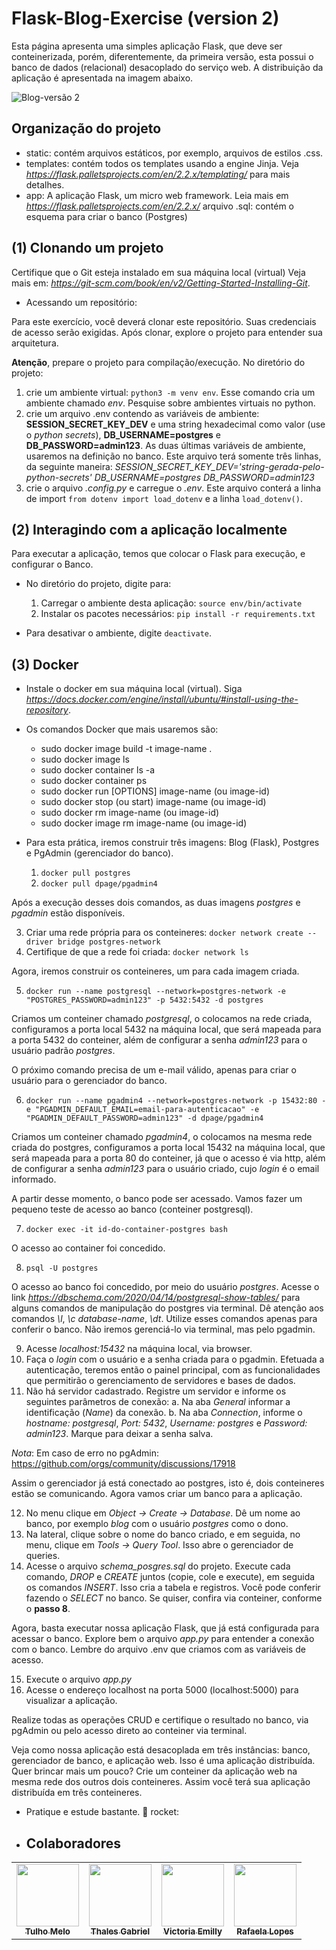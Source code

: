 # Flask-Blog-Exercise (version 2)

Esta página apresenta uma simples aplicação Flask, que deve ser conteinerizada, porém, diferentemente, da primeira versão, esta possui o banco de dados (relacional) desacoplado do serviço web. A distribuição da aplicação é apresentada na imagem abaixo.

![Blog-versão 2](./static/arquitetura_blogv2.png)

## Organização do projeto

* static: contém arquivos estáticos, por exemplo, arquivos de estilos .css.
* templates: contém todos os templates usando a engine Jinja. Veja *https://flask.palletsprojects.com/en/2.2.x/templating/* para mais detalhes.
* app: A aplicação Flask, um micro web framework. Leia mais em *https://flask.palletsprojects.com/en/2.2.x/* arquivo .sql: contém o esquema para criar o banco (Postgres)

## (1) Clonando um projeto

Certifique que o Git esteja instalado em sua máquina local (virtual) Veja mais em: *https://git-scm.com/book/en/v2/Getting-Started-Installing-Git*. 

* Acessando um repositório:

Para este exercício, você deverá clonar este repositório. Suas credenciais de acesso serão exigidas. Após clonar, explore o projeto para entender sua arquitetura.

**Atenção**, prepare o projeto para compilação/execução. No diretório do projeto:

1. crie um ambiente virtual: `python3 -m venv env`. Esse comando cria um ambiente chamado *env*. Pesquise sobre ambientes virtuais no python.
2. crie um arquivo .env contendo as variáveis de ambiente: **SESSION_SECRET_KEY_DEV** e uma string hexadecimal como valor (use o *python secrets*), **DB_USERNAME=postgres** e **DB_PASSWORD=admin123**. As duas últimas variáveis de ambiente, usaremos na definição no banco. Este arquivo terá somente três linhas, da seguinte maneira: *SESSION_SECRET_KEY_DEV='string-gerada-pelo-python-secrets'*
*DB_USERNAME=postgres*
*DB_PASSWORD=admin123*
3. crie o arquivo *.config.py* e carregue o *.env*. Este arquivo conterá a linha de import `from dotenv import load_dotenv` e a linha `load_dotenv()`.

## (2) Interagindo com a aplicação localmente

Para executar a aplicação, temos que colocar o Flask para execução, e configurar o Banco.

- No diretório do projeto, digite para:
   1. Carregar o ambiente desta aplicação: `source env/bin/activate`
   2. Instalar os pacotes necessários: `pip install -r requirements.txt`

- Para desativar o ambiente, digite `deactivate`.

## (3) Docker

- Instale o docker em sua máquina local (virtual). Siga *https://docs.docker.com/engine/install/ubuntu/#install-using-the-repository*.

- Os comandos Docker que mais usaremos são:
   - sudo docker image build -t image-name .
   - sudo docker image ls
   - sudo docker container ls -a
   - sudo docker container ps
   - sudo docker run [OPTIONS] image-name (ou image-id)
   - sudo docker stop (ou start) image-name (ou image-id)
   - sudo docker rm image-name (ou image-id)
   - sudo docker image rm image-name (ou image-id)

- Para esta prática, iremos construir três imagens: Blog (Flask), Postgres e PgAdmin (gerenciador do banco).

   1. `docker pull postgres`
   2. `docker pull dpage/pgadmin4`

Após a execução desses dois comandos, as duas imagens *postgres* e *pgadmin* estão disponíveis. 

   3. Criar uma rede própria para os conteineres: `docker network create --driver bridge postgres-network`
   4. Certifique de que a rede foi criada: `docker network ls`

Agora, iremos construir os conteineres, um para cada imagem criada.

   5. `docker run --name postgresql --network=postgres-network -e "POSTGRES_PASSWORD=admin123" -p 5432:5432 -d postgres`

Criamos um conteiner chamado *postgresql*, o colocamos na rede criada, configuramos a porta local 5432 na máquina local, que será mapeada para a porta 5432 do conteiner, além de configurar a senha *admin123* para o usuário padrão *postgres*.

O próximo comando precisa de um e-mail válido, apenas para criar o usuário para o gerenciador do banco.

   6. `docker run --name pgadmin4 --network=postgres-network -p 15432:80 -e "PGADMIN_DEFAULT_EMAIL=email-para-autenticacao" -e "PGADMIN_DEFAULT_PASSWORD=admin123" -d dpage/pgadmin4`

Criamos um conteiner chamado *pgadmin4*, o colocamos na mesma rede criada do postgres, configuramos a porta local 15432 na máquina local, que será mapeada para a porta 80 do conteiner, já que o acesso é via http, além de configurar a senha *admin123* para o usuário criado, cujo *login* é o email informado.

A partir desse momento, o banco pode ser acessado. Vamos fazer um pequeno teste de acesso ao banco (conteiner postgresql).

   7. `docker exec -it id-do-container-postgres bash`

O acesso ao container foi concedido.

   8. `psql -U postgres`

O acesso ao banco foi concedido, por meio do usuário *postgres*. Acesse o link *https://dbschema.com/2020/04/14/postgresql-show-tables/* para alguns comandos de manipulação do postgres via terminal. Dê atenção aos comandos *\l*, *\c database-name*, *\dt*. Utilize esses comandos apenas para conferir o banco. Não iremos gerenciá-lo via terminal, mas pelo pgadmin. 

   9. Acesse *localhost:15432* na máquina local, via browser.
   10. Faça o *login* com o usuário e a senha criada para o pgadmin. Efetuada a autenticação, teremos então o painel principal, com as funcionalidades que permitirão o gerenciamento de servidores e bases de dados.
   11. Não há servidor cadastrado. Registre um servidor e informe os seguintes parâmetros de conexão: 
      a. Na aba *General* informar a identificação (*Name*) da conexão.
      b. Na aba *Connection*, informe o *hostname: postgresql*, *Port: 5432*, *Username: postgres* e *Password: admin123*. Marque para deixar a senha salva.
      
*Nota*: Em caso de erro no pgAdmin: https://github.com/orgs/community/discussions/17918

Assim o gerenciador já está conectado ao postgres, isto é, dois conteineres estão se comunicando. Agora vamos criar um banco para a aplicação.

   12. No menu clique em *Object -> Create -> Database*. Dê um nome ao banco, por exemplo *blog* com o usuário *postgres* como o dono.
   13. Na lateral, clique sobre o nome do banco criado, e em seguida, no menu, clique em *Tools -> Query Tool*. Isso abre o gerenciador de queries.
   14. Acesse o arquivo *schema_posgres.sql* do projeto. Execute cada comando, *DROP* e *CREATE* juntos (copie, cole e execute), em seguida os comandos *INSERT*. Isso cria a tabela e registros. Você pode conferir fazendo o *SELECT* no banco. Se quiser, confira via conteiner, conforme o **passo 8**.

Agora, basta executar nossa aplicação Flask, que já está configurada para acessar o banco. Explore bem o arquivo *app.py* para entender a conexão com o banco. Lembre do arquivo .env que criamos com as variáveis de acesso.

   15. Execute o arquivo *app.py*
   16. Acesse o endereço localhost na porta 5000 (localhost:5000) para visualizar a aplicação.

Realize todas as operações CRUD e certifique o resultado no banco, via pgAdmin ou pelo acesso direto ao conteiner via terminal.

Veja como nossa aplicação está desacoplada em três instâncias: banco, gerenciador de banco, e aplicação web. Isso é uma aplicação distribuída. Quer brincar mais um pouco? Crie um conteiner da aplicação web na mesma rede dos outros dois conteineres. Assim você terá sua aplicação distribuída em três conteineres. 

- Pratique e estude bastante. :rocket: rocket:

- ## Colaboradores
<!-- ALL-CONTRIBUTORS-LIST:START - Do not remove or modify this section -->
<!-- prettier-ignore-start -->
<!-- markdownlint-disable -->
<table>
  <tr>
    <td align="center"><a href="https://github.com/tulhomelo"><img src="https://avatars.githubusercontent.com/u/5217328?v=4" width="100px;" alt=""/><br /><sub><b>Tulho Melo</b></sub></td>
    <td align="center"><a href="https://github.com/thalesgfelix"><img src="https://github.com/account" width="100px;" alt=""/><br /><sub><b>Thales Gabriel</b></sub></td>
    <td align="center"><a href="https://github.com/victoriaemilly"><img src="https://avatars.githubusercontent.com/u/89431047?v=4" width="100px;" alt=""/><br /><sub><b>Victoria Emilly</b></sub></td>
    <td align="center"><a href="https://github.com/rafaelalopesz"><img src="https://avatars.githubusercontent.com/u/89741721?v=4" width="100px;" alt=""/><br /><sub><b>Rafaela Lopes</b></sub></td>
